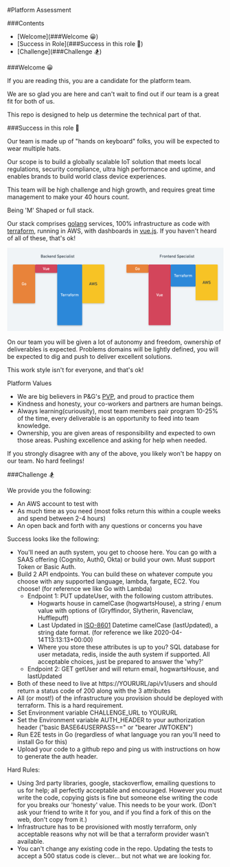 #Platform Assessment

###Contents
- [Welcome](###Welcome 😀)
- [Success in Role](###Success in this role 🚀)
- [Challenge](###Challenge 🏂)



###Welcome 😀

If you are reading this, you are a candidate for the platform team.

We are so glad you are here and can't wait to find out if our team is a great fit for both of us.

This repo is designed to help us determine the technical part of that.

###Success in this role 🚀

Our team is made up of "hands on keyboard" folks, you will be expected to wear multiple hats.

Our scope is to build a globally scalable IoT solution that meets local regulations, security compliance,
ultra high performance and uptime, and enables brands to build world class device experiences.

This team will be high challenge and high growth, and requires great time management to make your 40 hours count.

Being 'M' Shaped or full stack.

Our stack comprises [golang](https://golang.org/) services, 100% infrastructure as code with [terraform](https://www.terraform.io/docs/providers/aws/index.html), running in AWS,
with dashboards in [vue.js](https://vuejs.org/). If you haven't heard of all of these, that's ok!

![m shaped](images/m_shaped.png "M shaped diagram")

On our team you will be given a lot of autonomy and freedom, ownership of deliverables is expected.
Problems domains will be lightly defined, you will be expected to dig and push to deliver excellent solutions.

This work style isn't for everyone, and that's ok!

Platform Values
- We are big believers in P&G's [PVP](https://us.pg.com/policies-and-practices/purpose-values-and-principles/), and proud to practice them
- Kindness and honesty, your co-workers and partners are human beings.
- Always learning(curiousity), most team members pair program 10-25% of the time, 
 every deliverable is an opportunity to feed into team knowledge.
 - Ownership, you are given areas of responsibility and expected to own those areas. Pushing excellence and asking for help when needed.
 
 If you strongly disagree with any of the above, you likely won't be happy on our team. No hard feelings!
 
 ###Challenge 🏂
 
 We provide you the following:
 - An AWS account to test with
 - As much time as you need (most folks return this within a couple weeks and spend between 2-4 hours)
 - An open back and forth with any questions or concerns you have
 
 Success looks like the following:
 - You'll need an auth system, you get to choose here. You can go with a SAAS offering (Cognito, Auth0, Okta) or build your own. Must support Token or Basic Auth.
 - Build 2 API endpoints. You can build these on whatever compute you choose with any supported language, lambda, fargate, EC2. You choose! (for reference we like Go with Lambda)
    - Endpoint 1: PUT updateUser, with the following custom attributes.
        - Hogwarts house in camelCase (hogwartsHouse), a string / enum value with options of (Gryffindor, Slytherin, Ravenclaw, Hufflepuff)
        - Last Updated in [ISO-8601](https://en.wikipedia.org/wiki/ISO_8601) Datetime camelCase (lastUpdated), a string date format. (for reference we like 2020-04-14T13:13:13+00:00)
        - Where you store these attributes is up to you? SQL database for user metadata, redis, inside the auth system if supported. All acceptable choices, just be prepared to answer the 'why?'
   - Endpoint 2: GET getUser and will return email, hogwartsHouse, and lastUpdated
- Both of these need to live at https://YOURURL/api/v1/users and should return a status code of 200 along with the 3 attributes
- All (or most!) of the infrastructure you provision should be deployed with terraform. This is a hard requirement.
- Set Environment variable CHALLENGE_URL to YOURURL
- Set the Environment variable AUTH_HEADER to your authorization header ("basic BASE64USERPASS==" or "bearer JWTOKEN")
- Run E2E tests in Go (regardless of what language you ran you'll need to install Go for this)
- Upload your code to a github repo and ping us with instructions on how to generate the auth header.

Hard Rules:
- Using 3rd party libraries, google, stackoverflow, emailing questions to us for help; all perfectly acceptable and encouraged.
However you must write the code, copying gists is fine but someone else writing the code for you breaks our 'honesty' value. This needs to be your work. (Don't ask your friend to write it for you, and if you find a fork of this on the web, don't copy from it.)
- Infrastructure has to be provisioned with mostly terraform, only acceptable reasons why not will be that a terraform provider wasn't available.
- You can't change any existing code in the repo. Updating the tests to accept a 500 status code is clever... but not what we are looking for.
   
 